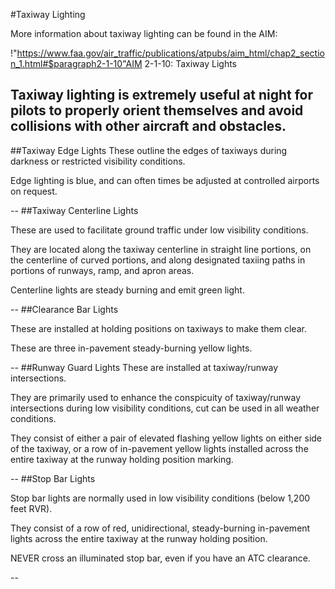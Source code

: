 #Taxiway Lighting

More information about taxiway lighting can be found in the AIM:

!"https://www.faa.gov/air_traffic/publications/atpubs/aim_html/chap2_section_1.html#$paragraph2-1-10"AIM 2-1-10: Taxiway Lights

Taxiway lighting is extremely useful at night for pilots to properly orient themselves and avoid collisions with other aircraft and obstacles.
--



##Taxiway Edge Lights
These outline the edges of taxiways during darkness or restricted visibility conditions.

Edge lighting is blue, and can often times be adjusted at controlled airports on request.



--
##Taxiway Centerline Lights

These are used to facilitate ground traffic under low visibility conditions.

They are located along the taxiway centerline in straight line portions, on the centerline of curved portions, and along designated taxiing paths in portions of runways, ramp, and apron areas.

Centerline lights are steady burning and emit green light.


--
##Clearance Bar Lights

These are installed at holding positions on taxiways to make them clear.

These are three in-pavement steady-burning yellow lights.



--
##Runway Guard Lights
These are installed at taxiway/runway intersections.

They are primarily used to enhance the conspicuity of taxiway/runway intersections during low visibility conditions, cut can be used in all weather conditions.

They consist of either a pair of elevated flashing yellow lights on either side of the taxiway, or a row of in-pavement yellow lights installed across the entire taxiway at the runway holding position marking.



--
##Stop Bar Lights

Stop bar lights are normally used in low visibility conditions (below 1,200 feet RVR).

They consist of a row of red, unidirectional, steady-burning in-pavement lights across the entire taxiway at the runway holding position.

NEVER cross an illuminated stop bar, even if you have an ATC clearance.



--


